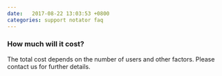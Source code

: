 ```yaml
---
date:   2017-08-22 13:03:53 +0800
categories: support notator faq
---
```

### How much will it cost?

The total cost depends on the number of users and other factors. Please contact us for further details.
